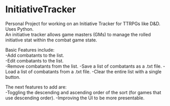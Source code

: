 # InitiativeTracker
Personal Project for working on an Initiative Tracker for TTRPGs like D&amp;D. Uses Python.  
An initiative tracker allows game masters (GMs) to manage the rolled initiative stat within the combat game state.

Basic Features include:  
-Add combatants to the list.  
-Edit combatants to the list.  
-Remove combatants from the list.
-Save a list of combatants as a .txt file.
-Load a list of combatants from a .txt file.
-Clear the entire list with a single button.

The next features to add are:  
-Toggling the descending and ascending order of the sort (for games that use descending order).
-Improving the UI to be more presentable.

